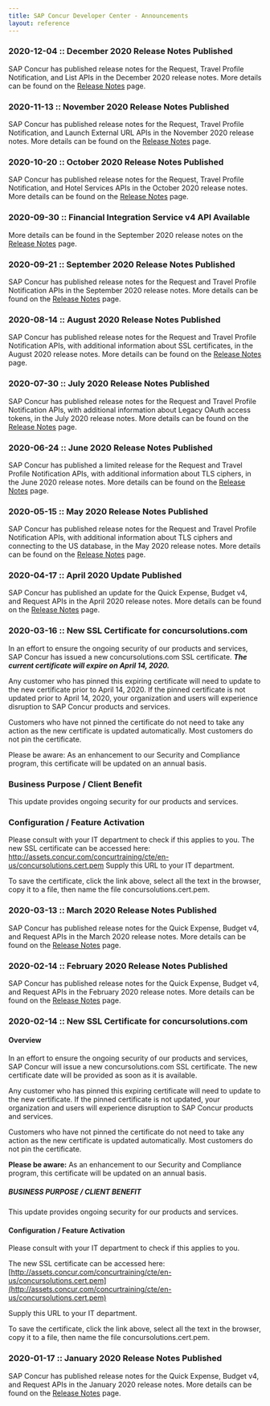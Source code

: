 ```yaml
---
title: SAP Concur Developer Center - Announcements
layout: reference
---
```


### 2020-12-04 :: December 2020 Release Notes Published

SAP Concur has published release notes for the Request, Travel Profile Notification, and List APIs in the December 2020 release notes. More details can be found on the [Release Notes](https://developer.concur.com/tools-support/release-notes/index.html) page.

### 2020-11-13 :: November 2020 Release Notes Published

SAP Concur has published release notes for the Request, Travel Profile Notification, and Launch External URL APIs in the November 2020 release notes. More details can be found on the [Release Notes](https://developer.concur.com/tools-support/release-notes/index.html) page.

### 2020-10-20 :: October 2020 Release Notes Published

SAP Concur has published release notes for the Request, Travel Profile Notification, and Hotel Services APIs in the October 2020 release notes. More details can be found on the [Release Notes](https://developer.concur.com/tools-support/release-notes/index.html) page.

### 2020-09-30 :: Financial Integration Service v4 API Available

More details can be found in the September 2020 release notes on the [Release Notes](https://developer.concur.com/tools-support/release-notes/index.html) page.

### 2020-09-21 :: September 2020 Release Notes Published

SAP Concur has published release notes for the Request and Travel Profile Notification APIs in the September 2020 release notes. More details can be found on the [Release Notes](https://developer.concur.com/tools-support/release-notes/index.html) page.

### 2020-08-14 :: August 2020 Release Notes Published

SAP Concur has published release notes for the Request and Travel Profile Notification APIs, with additional information about SSL certificates, in the August 2020 release notes. More details can be found on the [Release Notes](https://developer.concur.com/tools-support/release-notes/index.html) page.

### 2020-07-30 :: July 2020 Release Notes Published

SAP Concur has published release notes for the Request and Travel Profile Notification APIs, with additional information about Legacy OAuth access tokens, in the July 2020 release notes. More details can be found on the [Release Notes](https://developer.concur.com/tools-support/release-notes/index.html) page.

### 2020-06-24 :: June 2020 Release Notes Published

SAP Concur has published a limited release for the Request and Travel Profile Notification APIs, with additional information about TLS ciphers, in the June 2020 release notes. More details can be found on the [Release Notes](https://developer.concur.com/tools-support/release-notes/index.html) page.

### 2020-05-15 :: May 2020 Release Notes Published

SAP Concur has published release notes for the Request and Travel Profile Notification APIs, with additional information about TLS ciphers and connecting to the US database, in the May 2020 release notes. More details can be found on the [Release Notes](https://developer.concur.com/tools-support/release-notes/index.html) page.

### 2020-04-17 :: April 2020 Update Published

SAP Concur has published an update for the Quick Expense, Budget v4, and Request APIs in the April 2020 release notes. More details can be found on the [Release Notes](https://developer.concur.com/tools-support/release-notes/index.html) page.

### 2020-03-16 :: New SSL Certificate for concursolutions.com

In an effort to ensure the ongoing security of our products and services, SAP Concur has issued a new concursolutions.com SSL certificate. ***The current certificate will expire on April 14, 2020.***

Any customer who has pinned this expiring certificate will need to update to the new certificate prior to April 14, 2020. If the pinned certificate is not updated prior to April 14, 2020, your organization and users will experience disruption to SAP Concur products and services.

Customers who have not pinned the certificate do not need to take any action as the new certificate is updated automatically. Most customers do not pin the certificate.

Please be aware: As an enhancement to our Security and Compliance program, this certificate will be updated on an annual basis.

### Business Purpose / Client Benefit

This update provides ongoing security for our products and services.

### Configuration / Feature Activation

Please consult with your IT department to check if this applies to you.
The new SSL certificate can be accessed here:  http://assets.concur.com/concurtraining/cte/en-us/concursolutions.cert.pem
Supply this URL to your IT department.

To save the certificate, click the link above, select all the text in the browser, copy it to a file, then name the file concursolutions.cert.pem.

### 2020-03-13 :: March 2020 Release Notes Published

SAP Concur has published release notes for the Quick Expense, Budget v4, and Request APIs in the March 2020 release notes. More details can be found on the [Release Notes](https://developer.concur.com/tools-support/release-notes/index.html) page.

### 2020-02-14 :: February 2020 Release Notes Published

SAP Concur has published release notes for the Quick Expense, Budget v4, and Request APIs in the February 2020 release notes. More details can be found on the [Release Notes](https://developer.concur.com/tools-support/release-notes/index.html) page.

### 2020-02-14 :: New SSL Certificate for concursolutions.com

#### Overview
In an effort to ensure the ongoing security of our products and services, SAP Concur will issue a new concursolutions.com SSL certificate. The new certificate date will be provided as soon as it is available.

Any customer who has pinned this expiring certificate will need to update to the new certificate. If the pinned certificate is not updated, your organization and users will experience disruption to SAP Concur products and services.

Customers who have not pinned the certificate do not need to take any action as the new certificate is updated automatically. Most customers do not pin the certificate.

**Please be aware:** As an enhancement to our Security and Compliance program, this certificate will be updated on an annual basis.

##### BUSINESS PURPOSE / CLIENT BENEFIT

This update provides ongoing security for our products and services.

#### Configuration / Feature Activation

Please consult with your IT department to check if this applies to you.

The new SSL certificate can be accessed here: [http://assets.concur.com/concurtraining/cte/en-us/concursolutions.cert.pem](http://assets.concur.com/concurtraining/cte/en-us/concursolutions.cert.pem)

Supply this URL to your IT department.

To save the certificate, click the link above, select all the text in the browser, copy it to a file, then name the file concursolutions.cert.pem.

### 2020-01-17 :: January 2020 Release Notes Published

SAP Concur has published release notes for the Quick Expense, Budget v4, and Request APIs in the January 2020 release notes. More details can be found on the [Release Notes](https://developer.concur.com/tools-support/release-notes/index.html) page.
